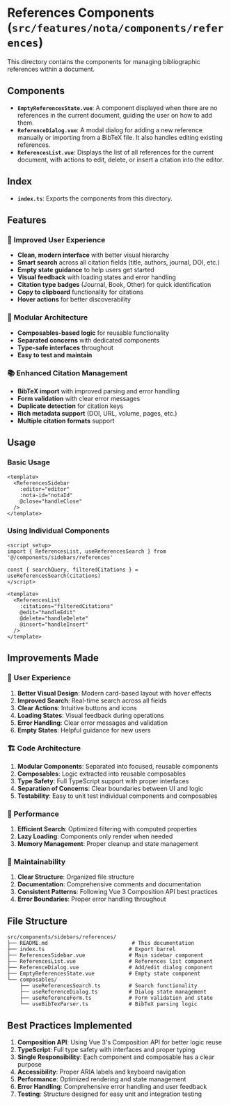 # References Components (`src/features/nota/components/references`)

This directory contains the components for managing bibliographic references within a document.

## Components

-   **`EmptyReferencesState.vue`**: A component displayed when there are no references in the current document, guiding the user on how to add them.
-   **`ReferenceDialog.vue`**: A modal dialog for adding a new reference manually or importing from a BibTeX file. It also handles editing existing references.
-   **`ReferencesList.vue`**: Displays the list of all references for the current document, with actions to edit, delete, or insert a citation into the editor.

## Index

-   **`index.ts`**: Exports the components from this directory.

## Features

### 🎯 **Improved User Experience**
- **Clean, modern interface** with better visual hierarchy
- **Smart search** across all citation fields (title, authors, journal, DOI, etc.)
- **Empty state guidance** to help users get started
- **Visual feedback** with loading states and error handling
- **Citation type badges** (Journal, Book, Other) for quick identification
- **Copy to clipboard** functionality for citations
- **Hover actions** for better discoverability

### 🧩 **Modular Architecture**
- **Composables-based logic** for reusable functionality
- **Separated concerns** with dedicated components
- **Type-safe interfaces** throughout
- **Easy to test and maintain**

### 📚 **Enhanced Citation Management**
- **BibTeX import** with improved parsing and error handling
- **Form validation** with clear error messages
- **Duplicate detection** for citation keys
- **Rich metadata support** (DOI, URL, volume, pages, etc.)
- **Multiple citation formats** support

## Usage

### Basic Usage

```vue
<template>
  <ReferencesSidebar 
    :editor="editor"
    :nota-id="notaId"
    @close="handleClose"
  />
</template>
```

### Using Individual Components

```vue
<script setup>
import { ReferencesList, useReferencesSearch } from '@/components/sidebars/references'

const { searchQuery, filteredCitations } = useReferencesSearch(citations)
</script>

<template>
  <ReferencesList
    :citations="filteredCitations"
    @edit="handleEdit"
    @delete="handleDelete"
    @insert="handleInsert"
  />
</template>
```

## Improvements Made

### 🎨 **User Experience**
1. **Better Visual Design**: Modern card-based layout with hover effects
2. **Improved Search**: Real-time search across all fields
3. **Clear Actions**: Intuitive buttons and icons
4. **Loading States**: Visual feedback during operations
5. **Error Handling**: Clear error messages and validation
6. **Empty States**: Helpful guidance for new users

### 🏗️ **Code Architecture**
1. **Modular Components**: Separated into focused, reusable components
2. **Composables**: Logic extracted into reusable composables
3. **Type Safety**: Full TypeScript support with proper interfaces
4. **Separation of Concerns**: Clear boundaries between UI and logic
5. **Testability**: Easy to unit test individual components and composables

### 🚀 **Performance**
1. **Efficient Search**: Optimized filtering with computed properties
2. **Lazy Loading**: Components only render when needed
3. **Memory Management**: Proper cleanup and state management

### 🔧 **Maintainability**
1. **Clear Structure**: Organized file structure
2. **Documentation**: Comprehensive comments and documentation
3. **Consistent Patterns**: Following Vue 3 Composition API best practices
4. **Error Boundaries**: Proper error handling throughout

## File Structure

```
src/components/sidebars/references/
├── README.md                           # This documentation
├── index.ts                           # Export barrel
├── ReferencesSidebar.vue              # Main sidebar component
├── ReferencesList.vue                 # References list component
├── ReferenceDialog.vue                # Add/edit dialog component
├── EmptyReferencesState.vue           # Empty state component
└── composables/
    ├── useReferencesSearch.ts         # Search functionality
    ├── useReferenceDialog.ts          # Dialog state management
    ├── useReferenceForm.ts            # Form validation and state
    └── useBibTexParser.ts             # BibTeX parsing logic
```

## Best Practices Implemented

1. **Composition API**: Using Vue 3's Composition API for better logic reuse
2. **TypeScript**: Full type safety with interfaces and proper typing
3. **Single Responsibility**: Each component and composable has a clear purpose
4. **Accessibility**: Proper ARIA labels and keyboard navigation
5. **Performance**: Optimized rendering and state management
6. **Error Handling**: Comprehensive error handling and user feedback
7. **Testing**: Structure designed for easy unit and integration testing 